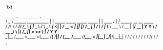 `txt

   _____                        .__                          ________ .__                 __                        
  /  _  \   ______ ___________  |  | _____    _____   _____  \_____  \|  |   ____ ___.__.|  | ______  __ __  _____  
 /  /_\  \ /  ___//  ___/\__  \ |  | \__  \  /     \  \__  \   _(__  <|  | _/ __ <   |  ||  |/ /  _ \|  |  \/     \ 
/    |    \\___ \ \___ \  / __ \|  |__/ __ \|  Y Y  \  / __ \_/       \  |_\  ___/\___  ||    <  <_> )  |  /  Y Y  \
\____|__  /____  >____  >(____  /____(____  /__|_|  / (____  /______  /____/\___  > ____||__|_ \____/|____/|__|_|  /
        \/     \/     \/      \/          \/      \/       \/       \/          \/\/          \/                 \/ 

`







